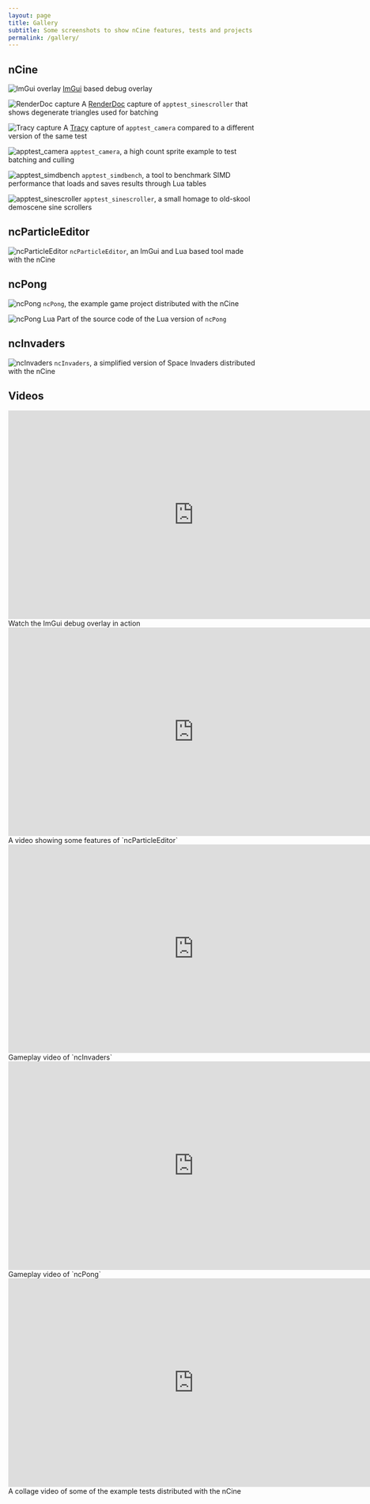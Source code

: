 ```yaml
---
layout: page
title: Gallery
subtitle: Some screenshots to show nCine features, tests and projects
permalink: /gallery/
---
```


## nCine

![ImGui overlay](/img/gallery/ImGui_overlay.png "ImGui overlay")
[ImGui](https://github.com/ocornut/imgui) based debug overlay

![RenderDoc capture](/img/gallery/RenderDoc_capture.png "RenderDoc capture")
A [RenderDoc](https://renderdoc.org/) capture of `apptest_sinescroller` that shows degenerate triangles used for batching

![Tracy capture](/img/gallery/Tracy_capture.png "Tracy capture")
A [Tracy](https://bitbucket.org/wolfpld/tracy/) capture of `apptest_camera` compared to a different version of the same test

![apptest_camera](/img/gallery/apptest_camera.png "apptest_camera")
`apptest_camera`, a high count sprite example to test batching and culling

![apptest_simdbench](/img/gallery/apptest_simdbench.png "apptest_simdbench")
`apptest_simdbench`, a tool to benchmark SIMD performance that loads and saves results through Lua tables

![apptest_sinescroller](/img/gallery/apptest_sinescroller.png "apptest_sinescroller")
`apptest_sinescroller`, a small homage to old-skool demoscene sine scrollers

## ncParticleEditor

![ncParticleEditor](/img/gallery/ncParticleEditor.png "ncParticleEditor")
`ncParticleEditor`, an ImGui and Lua based tool made with the nCine

## ncPong

![ncPong](/img/gallery/ncPong.png "ncPong")
`ncPong`, the example game project distributed with the nCine

![ncPong Lua](/img/gallery/ncPong_Lua.png "ncPong Lua")
Part of the source code of the Lua version of `ncPong`

## ncInvaders

![ncInvaders](/img/gallery/ncInvaders.png "ncInvaders")
`ncInvaders`, a simplified version of Space Invaders distributed with the nCine

## Videos

<div style="text-align:center"><iframe width="750" height="422" src="https://www.youtube.com/embed/PQRnxeBpo-c" frameborder="0" allowfullscreen></iframe></div>
Watch the ImGui debug overlay in action

<div style="text-align:center"><iframe width="750" height="422" src="https://www.youtube.com/embed/RLNI5NMCJ1E" frameborder="0" allowfullscreen></iframe></div>
A video showing some features of `ncParticleEditor`

<div style="text-align:center"><iframe width="750" height="422" src="https://www.youtube.com/embed/31k4adykiNA" frameborder="0" allowfullscreen></iframe></div>
Gameplay video of `ncInvaders`

<div style="text-align:center"><iframe width="750" height="422" src="https://www.youtube.com/embed/5lSYZtRQhgQ" frameborder="0" allowfullscreen></iframe></div>
Gameplay video of `ncPong`

<div style="text-align:center"><iframe width="750" height="422" src="https://www.youtube.com/embed/fUNGf3C8SOM" frameborder="0" allowfullscreen></iframe></div>
A collage video of some of the example tests distributed with the nCine
